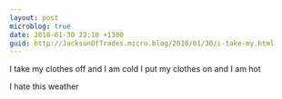 ```yaml
---
layout: post
microblog: true
date: 2018-01-30 22:10 +1300
guid: http://JacksonOfTrades.micro.blog/2018/01/30/i-take-my.html
---
```

I take my clothes off and I am cold
I put my clothes on and I am hot

I hate this weather
